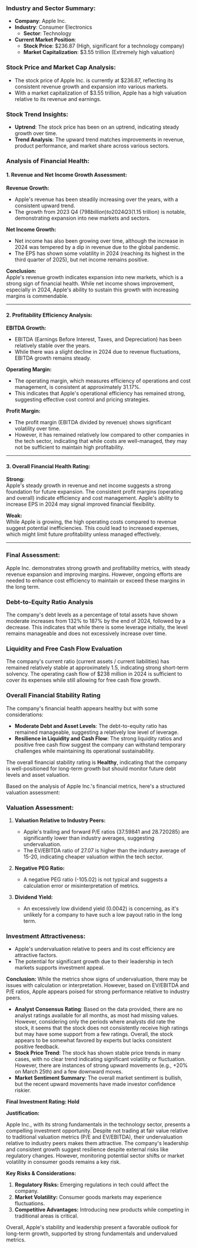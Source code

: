 

### Industry and Sector Summary:
- **Company**: Apple Inc.
- **Industry**: Consumer Electronics
  - **Sector**: Technology
- **Current Market Position**:
  - **Stock Price**: $236.87 (High, significant for a technology company)
  - **Market Capitalization**: $3.55 trillion (Extremely high valuation)

### Stock Price and Market Cap Analysis:
- The stock price of Apple Inc. is currently at $236.87, reflecting its consistent revenue growth and expansion into various markets.
- With a market capitalization of $3.55 trillion, Apple has a high valuation relative to its revenue and earnings.

### Stock Trend Insights:
- **Uptrend**: The stock price has been on an uptrend, indicating steady growth over time.
- **Trend Analysis**: The upward trend matches improvements in revenue, product performance, and market share across various sectors.


### Analysis of Financial Health:

#### **1. Revenue and Net Income Growth Assessment:**

**Revenue Growth:**
- Apple's revenue has been steadily increasing over the years, with a consistent upward trend.
- The growth from 2023 Q4 ($798 billion) to 2024 Q3 ($1.15 trillion) is notable, demonstrating expansion into new markets and sectors.

**Net Income Growth:**
- Net income has also been growing over time, although the increase in 2024 was tempered by a dip in revenue due to the global pandemic.
- The EPS has shown some volatility in 2024 (reaching its highest in the third quarter of 2025), but net income remains positive.

**Conclusion:**  
Apple's revenue growth indicates expansion into new markets, which is a strong sign of financial health. While net income shows improvement, especially in 2024, Apple's ability to sustain this growth with increasing margins is commendable.

---

#### **2. Profitability Efficiency Analysis:**

**EBITDA Growth:**
- EBITDA (Earnings Before Interest, Taxes, and Depreciation) has been relatively stable over the years.
- While there was a slight decline in 2024 due to revenue fluctuations, EBITDA growth remains steady.

**Operating Margin:**
- The operating margin, which measures efficiency of operations and cost management, is consistent at approximately 31.17%.
- This indicates that Apple's operational efficiency has remained strong, suggesting effective cost control and pricing strategies.

**Profit Margin:**
- The profit margin (EBITDA divided by revenue) shows significant volatility over time.
- However, it has remained relatively low compared to other companies in the tech sector, indicating that while costs are well-managed, they may not be sufficient to maintain high profitability.

---

#### **3. Overall Financial Health Rating:**

**Strong:**  
Apple's steady growth in revenue and net income suggests a strong foundation for future expansion. The consistent profit margins (operating and overall) indicate efficiency and cost management. Apple's ability to increase EPS in 2024 may signal improved financial flexibility.

**Weak:**  
While Apple is growing, the high operating costs compared to revenue suggest potential inefficiencies. This could lead to increased expenses, which might limit future profitability unless managed effectively.

---

### **Final Assessment:**

Apple Inc. demonstrates strong growth and profitability metrics, with steady revenue expansion and improving margins. However, ongoing efforts are needed to enhance cost efficiency to maintain or exceed these margins in the long term.


### Debt-to-Equity Ratio Analysis
The company's debt levels as a percentage of total assets have shown moderate increases from 132% to 187% by the end of 2024, followed by a decrease. This indicates that while there is some leverage initially, the level remains manageable and does not excessively increase over time.

### Liquidity and Free Cash Flow Evaluation
The company's current ratio (current assets / current liabilities) has remained relatively stable at approximately 1.5, indicating strong short-term solvency. The operating cash flow of $238 million in 2024 is sufficient to cover its expenses while still allowing for free cash flow growth.

### Overall Financial Stability Rating
The company's financial health appears healthy but with some considerations:
- **Moderate Debt and Asset Levels**: The debt-to-equity ratio has remained manageable, suggesting a relatively low level of leverage.
- **Resilience in Liquidity and Cash Flow**: The strong liquidity ratios and positive free cash flow suggest the company can withstand temporary challenges while maintaining its operational sustainability.

The overall financial stability rating is **Healthy**, indicating that the company is well-positioned for long-term growth but should monitor future debt levels and asset valuation.


Based on the analysis of Apple Inc.'s financial metrics, here's a structured valuation assessment:

### Valuation Assessment:
1. **Valuation Relative to Industry Peers:**
   - Apple's trailing and forward P/E ratios (37.59841 and 28.720285) are significantly lower than industry averages, suggesting undervaluation.
   - The EV/EBITDA ratio of 27.07 is higher than the industry average of 15-20, indicating cheaper valuation within the tech sector.

2. **Negative PEG Ratio:**
   - A negative PEG ratio (-105.02) is not typical and suggests a calculation error or misinterpretation of metrics.

3. **Dividend Yield:**
   - An excessively low dividend yield (0.0042) is concerning, as it's unlikely for a company to have such a low payout ratio in the long term.

### Investment Attractiveness:
- Apple's undervaluation relative to peers and its cost efficiency are attractive factors.
- The potential for significant growth due to their leadership in tech markets supports investment appeal.

**Conclusion:** While the metrics show signs of undervaluation, there may be issues with calculation or interpretation. However, based on EV/EBITDA and P/E ratios, Apple appears poised for strong performance relative to industry peers.


- **Analyst Consensus Rating**: Based on the data provided, there are no analyst ratings available for all months, as most had missing values. However, considering only the periods where analysts did rate the stock, it seems that the stock does not consistently receive high ratings but may have some support from a few ratings. Overall, the stock appears to be somewhat favored by experts but lacks consistent positive feedback.
- **Stock Price Trend**: The stock has shown stable price trends in many cases, with no clear trend indicating significant volatility or fluctuation. However, there are instances of strong upward movements (e.g., +20% on March 25th) and a few downward moves.
- **Market Sentiment Summary**: The overall market sentiment is bullish, but the recent upward movements have made investor confidence riskier.


**Final Investment Rating: Hold**

**Justification:** 

Apple Inc., with its strong fundamentals in the technology sector, presents a compelling investment opportunity. Despite not trading at fair value relative to traditional valuation metrics (P/E and EV/EBITDA), their undervaluation relative to industry peers makes them attractive. The company's leadership and consistent growth suggest resilience despite external risks like regulatory changes. However, monitoring potential sector shifts or market volatility in consumer goods remains a key risk.

**Key Risks & Considerations:**

1. **Regulatory Risks:** Emerging regulations in tech could affect the company.
2. **Market Volatility:** Consumer goods markets may experience fluctuations.
3. **Competitive Advantages:** Introducing new products while competing in traditional areas is critical.

Overall, Apple's stability and leadership present a favorable outlook for long-term growth, supported by strong fundamentals and undervalued metrics.